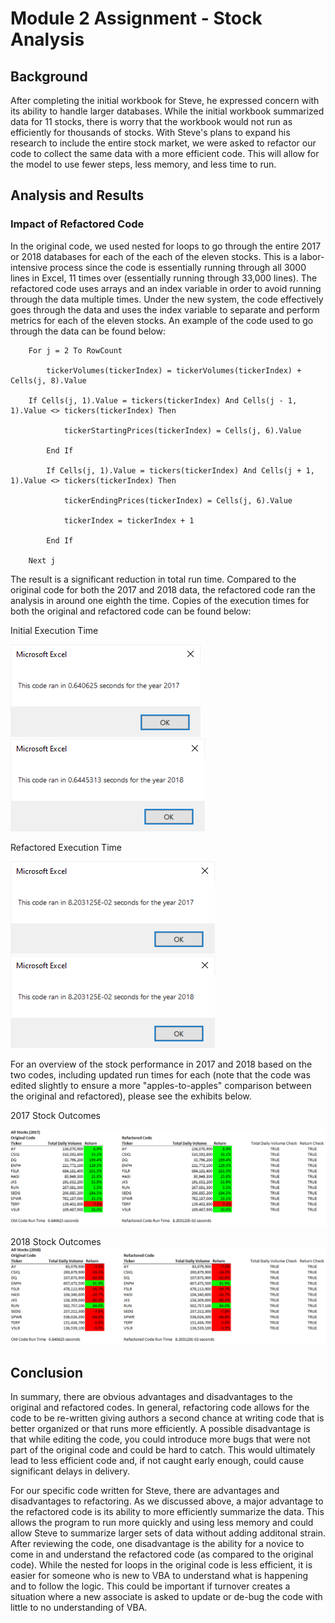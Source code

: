 # Module 2 Assignment - Stock Analysis

## Background
After completing the initial workbook for Steve, he expressed concern with its ability to handle larger databases. While the initial workbook summarized data for 11 stocks, there is worry that the workbook would not run as efficiently for thousands of stocks. With Steve's plans to expand his research to include the entire stock market, we were asked to refactor our code to collect the same data with a more efficient code. This will allow for the model to use fewer steps, less memory, and less time to run.

## Analysis and Results
### Impact of Refactored Code
In the original code, we used nested for loops to go through the entire 2017 or 2018 databases for each of the each of the eleven stocks. This is a labor-intensive process since the code is essentially running through all 3000 lines in Excel, 11 times over (essentially running through 33,000 lines). The refactored code uses arrays and an index variable in order to avoid running through the data multiple times. Under the new system, the code effectively goes through the data and uses the index variable to separate and perform metrics for each of the eleven stocks. An example of the code used to go through the data can be found below:

```
    For j = 2 To RowCount

        tickerVolumes(tickerIndex) = tickerVolumes(tickerIndex) + Cells(j, 8).Value
      
	If Cells(j, 1).Value = tickers(tickerIndex) And Cells(j - 1, 1).Value <> tickers(tickerIndex) Then
      
            tickerStartingPrices(tickerIndex) = Cells(j, 6).Value
            
        End If

        If Cells(j, 1).Value = tickers(tickerIndex) And Cells(j + 1, 1).Value <> tickers(tickerIndex) Then
                     
            tickerEndingPrices(tickerIndex) = Cells(j, 6).Value

            tickerIndex = tickerIndex + 1
            
        End If

    Next j
```

The result is a significant reduction in total run time. Compared to the original code for both the 2017 and 2018 data, the refactored code ran the analysis in around one eighth the time. Copies of the execution times for both the original and refactored code can be found below:


Initial Execution Time

![Initial Execution Time (2017)](https://github.com/kjminges/stock-analysis/blob/main/Resources/VBA_Challenge_2017_Initial_Code.png)
![Initial Execution Time (2018)](https://github.com/kjminges/stock-analysis/blob/main/Resources/VBA_Challenge_2018_Initial_Code.png)


Refactored Execution Time

![Refactored Execution Time (2017)](https://github.com/kjminges/stock-analysis/blob/main/Resources/VBA_Challenge_2017_Refactor.png)
![Refactored Execution Time (2018)](https://github.com/kjminges/stock-analysis/blob/main/Resources/VBA_Challenge_2018_Refactor.png)


For an overview of the stock performance in 2017 and 2018 based on the two codes, including updated run times for each (note that the code was edited slightly to ensure a more "apples-to-apples" comparison between the original and refactored), please see the exhibits below.


2017 Stock Outcomes

![2017 Stock Outcomes](https://github.com/kjminges/stock-analysis/blob/main/Resources/VBA_Challenge_2017_Exhibit.png "2017 Stock Outcomes")

2018 Stock Outcomes
![2018 Stock Outcomes](https://github.com/kjminges/stock-analysis/blob/main/Resources/VBA_Challenge_2018_Exhibit.png "2018 Stock Outcomes")


## Conclusion
In summary, there are obvious advantages and disadvantages to the original and refactored codes. In general, refactoring code allows for the code to be re-written giving authors a second chance at writing code that is better organized or that runs more efficiently. A possible disadvantage is that while editing the code, you could introduce more bugs that were not part of the original code and could be hard to catch. This would ultimately lead to less efficient code and, if not caught early enough, could cause significant delays in delivery.

For our specific code written for Steve, there are advantages and disadvantages to refactoring. As we discussed above, a major advantage to the refactored code is its ability to more efficiently summarize the data. This allows the program to run more quickly and using less memory and could allow Steve to summarize larger sets of data without adding additonal strain. After reviewing the code, one disadvantage is the ability for a novice to come in and understand the refactored code (as compared to the original code). While the nested for loops in the original code is less efficient, it is easier for someone who is new to VBA to understand what is happening and to follow the logic. This could be important if turnover creates a situation where a new associate is asked to update or de-bug the code with little to no understanding of VBA.
